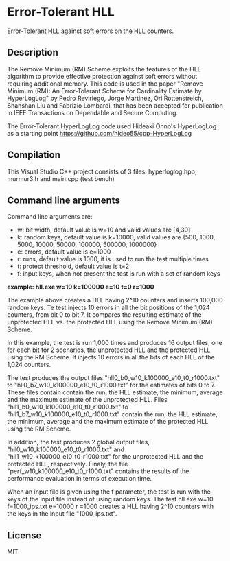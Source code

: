 # Error-Tolerant HLL
Error-Tolerant HLL against soft errors on the HLL counters.

## Description
The Remove Minimum (RM) Scheme exploits the features of the HLL algorithm to provide effective protection against soft errors without
requiring additional memory. This code is used in the paper "Remove Minimum (RM): An Error-Tolerant Scheme for Cardinality Estimate by HyperLogLog" by Pedro Reviriego, Jorge Martinez, Ori Rottenstreich, Shanshan Liu and Fabrizio Lombardi, that has been accepted for publication in IEEE Transactions on Dependable and Secure Computing.

The Error-Tolerant HyperLogLog code used Hideaki Ohno's HyperLogLog as a starting point https://github.com/hideo55/cpp-HyperLogLog

## Compilation
This Visual Studio C++ project consists of 3 files: hyperloglog.hpp, murmur3.h and main.cpp (test bench)

## Command line arguments
Command line arguments are:

- w: bit width, default value is w=10 and valid values are [4,30]
- k: random keys, default value is k=10000, valid values are {500, 1000, 5000, 10000, 50000, 100000, 500000, 1000000}
- e: errors, default value is e=1000
- r: runs, default value is 1000, it is used to run the test multiple times
- t: protect threshold, default value is t=2
- f: input keys, when not present the test is run with a set of random keys

**example: hll.exe w=10 k=100000 e=10 t=0 r=1000**

The example above creates a HLL having 2^10 counters and inserts 100,000 random keys. Te test injects 10 errors in all the bit positions of the 1,024 counters, from bit 0 to bit 7. It compares the resulting estimate of the unprotected HLL vs. the protected HLL using the Remove Minimum (RM) Scheme.

In this example, the test is run 1,000 times and produces 16 output files, one for each bit for 2 scenarios, the unprotected HLL and the protected HLL using the RM Scheme. It injects 10 errors in all the bits of each HLL of the 1,024 counters. 

The test produces the output files "hll0_b0_w10_k100000_e10_t0_r1000.txt" to "hll0_b7_w10_k100000_e10_t0_r1000.txt" for the estimates of bits 0 to 7. These files contain contain the run, the HLL estimate, the minimum, average and the maximum estimate of the unprotected HLL. Files "hll1_b0_w10_k100000_e10_t0_r1000.txt" to "hll1_b7_w10_k100000_e10_t0_r1000.txt" contain the run, the HLL estimate, the minimum, average and the maximum estimate of the protected HLL using the RM Scheme.

In addition, the test produces 2 global output files, "hll0_w10_k100000_e10_t0_r1000.txt" and "hll1_w10_k100000_e10_t0_r1000.txt" for the unprotected HLL and the protected HLL, respectively. Finaly, the file "perf_w10_k100000_e10_t0_r1000.txt" contains the results of the performance evaluation in terms of execution time.

When an input file is given using the f parameter, the test is run with the keys of the input file instead of using random keys. The test hll.exe w=10 f=1000_ips.txt e=10000 r =1000 creates a HLL having 2^10 counters with the keys in the input file "1000_ips.txt".

## License

MIT
